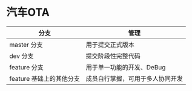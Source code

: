 # 汽车OTA

|分支|管理|
|-|-|
|master 分支|用于提交正式版本|
|dev 分支|提交阶段性完整代码|
|feature 分支|用于单一功能的开发、DeBug|
|feature 基础上的其他分支|成员自行掌握，可用于多人协同开发|
